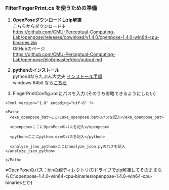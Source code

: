 ### FilterFingerPrint.cs を使うための準備

1. **OpenPoseダウンロードしzip解凍**   
こちらからダウンロード↓  
https://github.com/CMU-Perceptual-Computing-Lab/openpose/releases/download/v1.4.0/openpose-1.4.0-win64-cpu-binaries.zip  
GitHubのページ  
https://github.com/CMU-Perceptual-Computing-Lab/openpose/blob/master/doc/output.md  

1. **pythonのインストール**  
python3ならたぶん大丈夫  [インストール手順](https://www.python.jp/install/windows/install_py3.html)  
windows 64bit なら[こちら](https://www.python.org/ftp/python/3.6.8/python-3.6.8-amd64.exe)  
  
1. FingerPrintConfig.xmlにパスを入力 (そのうち省略できるようにしたい)
```
<?xml version="1.0" encoding="utf-8" ?>

<Path>
  <exe_openpose_bat>ここにexe_openpose.batのパスを記入</exe_openpose_bat>
  
  <openpose>ここにOpenPoseのパスを記入</openpose>

  <python>ここにpython.exeのパスを記入</python>

  <analyze_json_python>ここにanalyze_json.pyのパスを記入</analyze_json_python>
  
</Path>
```
※OpenPoseのパス：binの親ディレクトリ(Cドライブでzip解凍してそのままならC:\openpose-1.4.0-win64-cpu-binaries\openpose-1.4.0-win64-cpu-binariesとか)
